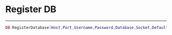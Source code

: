 # Register DB

------------

```lua
DB:RegisterDatabase(Host,Port,Username,Password,Database,Socket,Default)
```